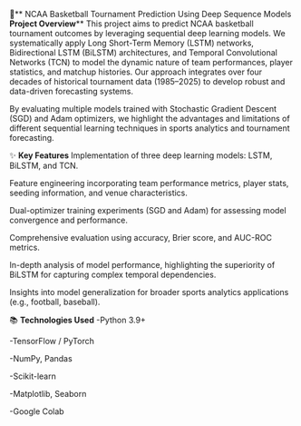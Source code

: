🏀** NCAA Basketball Tournament Prediction Using Deep Sequence Models
**Project Overview****
This project aims to predict NCAA basketball tournament outcomes by leveraging sequential deep learning models. We systematically apply Long Short-Term Memory (LSTM) networks, Bidirectional LSTM (BiLSTM) architectures, and Temporal Convolutional Networks (TCN) to model the dynamic nature of team performances, player statistics, and matchup histories. Our approach integrates over four decades of historical tournament data (1985–2025) to develop robust and data-driven forecasting systems.

By evaluating multiple models trained with Stochastic Gradient Descent (SGD) and Adam optimizers, we highlight the advantages and limitations of different sequential learning techniques in sports analytics and tournament forecasting.


✨ **Key Features**
Implementation of three deep learning models: LSTM, BiLSTM, and TCN.

Feature engineering incorporating team performance metrics, player stats, seeding information, and venue characteristics.

Dual-optimizer training experiments (SGD and Adam) for assessing model convergence and performance.

Comprehensive evaluation using accuracy, Brier score, and AUC-ROC metrics.

In-depth analysis of model performance, highlighting the superiority of BiLSTM for capturing complex temporal dependencies.

Insights into model generalization for broader sports analytics applications (e.g., football, baseball).

📚 **Technologies Used**
-Python 3.9+

-TensorFlow / PyTorch

-NumPy, Pandas

-Scikit-learn

-Matplotlib, Seaborn

-Google Colab








